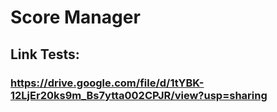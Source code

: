 # Score Manager

## Link Tests:
  ### https://drive.google.com/file/d/1tYBK-12LjEr20ks9m_Bs7ytta002CPJR/view?usp=sharing
